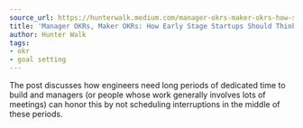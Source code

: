 ```yaml
---
source_url: https://hunterwalk.medium.com/manager-okrs-maker-okrs-how-startups-should-think-about-goal-setting-7be87195fadc
title: 'Manager OKRs, Maker OKRs: How Early Stage Startups Should Think About Goal-Setting'
author: Hunter Walk
tags:
- okr
- goal setting
---
```

The post discusses how engineers need long periods of dedicated time to build and managers (or people whose work generally involves lots of meetings) can honor this by not scheduling interruptions in the middle of these periods.
